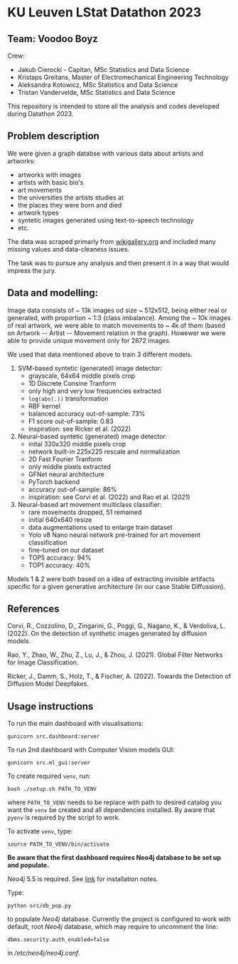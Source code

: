 # KU Leuven LStat Datathon 2023
## Team: Voodoo Boyz

Crew:
- Jakub Cierocki - Capitan, MSc Statistics and Data Science
- Kristaps Greitans, Master of Electromechanical Engineering Technology
- Aleksandra Kotowicz, MSc Statistics and Data Science
- Tristan Vandervelde, MSc Statistics and Data Science

This repository is intended to store all the analysis and codes developed during Datathon 2023.

## Problem description

We were given a graph databse with various data about artists and artworks:

- artworks with images
- artists with basic bio's
- art movements
- the universities the artists studies at
- the places they were born and died
- artwork types
- syntetic images generated using text-to-speech technology
- etc.

The data was scraped primarly from [wikigallery.org](https://www.wikigallery.org) and included many missing values and data-cleaness issues.

The task was to pursue any analysis and then present it in a way that would impress the jury.

## Data and modelling:

Image data consists of ~ 13k images od size ~ 512x512, being either real or generated, with proportion ~ 1:3 (class imbalance). Among the ~ 10k images of real artwork, we were able to match movements to ~ 4k of them (based on Artwork -- Artist -- Movement relation in the graph). Howewer we were able to provide unique movement only for 2872 images.

We used that data mentioned above to train 3 different models.

1. SVM-based syntetic (generated) image detector:
    - grayscale, 64x64 middle pixels crop
    - 1D Discrete Consine Tranform
    - only high and very low frequencies extracted
    - `log(abs(.))` transformation
    - RBF kernel
    - balanced accuracy out-of-sample: 73%
    - F1 score out-of-sample: 0.83
    - inspiration: see Ricker et al. (2022)
2. Neural-based syntetic (generated) image detector:
    - inital 320x320 middle pixels crop
    - network built-in 225x225 rescale and normalization
    - 2D Fast Fourier Tranform
    - only middle pixels extracted
    - GFNet neural architecture
    - PyTorch backend
    - accuracy out-of-sample: 86%
    - inspiration: see Corvi et al. (2022) and Rao et al. (2021)
3. Neural-based art movement multiclass classifier:
    - rare movements dropped, 51 remained
    - initial 640x640 resize
    - data augmentations used to enlarge train dataset
    - Yolo v8 Nano neural network pre-trained for art movement classification
    - fine-tuned on our dataset
    - TOP5 accuracy: 94%
    - TOP1 accuracy: 40%

Models 1 & 2 were both based on a idea of extracting invisible artifacts specific for a given generative architecture (in our case Stable Diffussion).
  
## References

Corvi, R., Cozzolino, D., Zingarini, G., Poggi, G., Nagano, K., & Verdoliva, L. (2022). On the detection of synthetic images generated by diffusion models.

Rao, Y., Zhao, W., Zhu, Z., Lu, J., & Zhou, J. (2021). Global Filter Networks for Image Classification.

Ricker, J., Damm, S., Holz, T., & Fischer, A. (2022). Towards the Detection of Diffusion Model Deepfakes.

## Usage instructions

To run the main dashboard with visualisations:

`gunicorn src.dashboard:server`

To run 2nd dashboard with Computer Vision models GUI:

`gunicorn src.ml_gui:server`

To create required `venv`, run:

`bash ./setup.sh PATH_TO_VENV`

where `PATH_TO_VENV` needs to be replace with path to desired catalog you want the `venv` be created and all dependencies installed. By aware that `pyenv` is required by the script to work.

To activate `venv`, type:

`source PATH_TO_VENV/bin/activate`

**Be aware that the first dashboard requires Neo4j database to be set up and populate.**

*Neo4j* 5.5 is required. See [link](https://neo4j.com/docs/operations-manual/current/installation/linux/) for installation notes.

Type:

`python src/db_pop.py`

to populate *Neo4j* database. Currently the project is configured to work with default, root *Neo4j* database, which may require to uncomment the line:

`dbms.security.auth_enabled=false`

in */etc/neo4j/neo4j.conf*.
